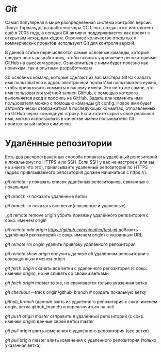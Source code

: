 # _Git_ 
Cамая популярная в мире распределённая система контроля версий. Линус Торвальдс, разработчик ядра ОС Linux, создал этот инструмент ещё в 2005 году, а сегодня Git активно поддерживается как проект с открытым исходным кодом. Огромное количество открытых и коммерческих проектов используют Git для контроля версий.

В данной статье перечисляются самые основные команды, которые следует знать разработчику, чтобы освоить управление репозиториями GitHub на высоком уровне. Ознакомиться с ними будет полезно как новичкам, так и опытным разработчикам

30 основных команд, которые сделают из вас мастера Git
Как задать имя пользователя и адрес электронной почты
Имя пользователя нужно, чтобы привязывать коммиты к вашему имени. Это не то же самое, что имя пользователя учётной записи GitHub, с помощью которого выполняется вход в профиль на GitHub. Задать или изменить имя пользователя можно с помощью команды git config. Новое имя будет автоматически отображаться в последующих коммитах, отправленных на GitHub через командную строку. Если хотите скрыть своё реальное имя, можно использовать в качестве имени пользователя Git произвольный набор символов.

# Удалённые репозитории
Есть два распространённых способа привязать удалённый репозиторий к локальному: по HTTPS и по SSH. Если SSH у вас не настроен (или вы не знаете что это), привязывайте удалённый репозиторий по HTTPS (адрес привязываемого репозитория должен начинаться с https://).

_git remote -v_ показать список удалённых репозиториев, связанных с локальным

_git branch -r_ показать удаленные ветки

_git branch -a_ показать все ветки(локальные и удаленные)

_git remote remove origin убрать привязку удалённого репозитория с сокр. именем origin

_git remote add origin https://github.com:nicothin/test.git_ добавить удалённый репозиторий (с сокр. именем origin) с указанным URL

_git remote rm origin_ удалить привязку удалённого репозитория

_git remote show origin_ получить данные об удалённом репозитории с сокращенным именем origin

_git fetch origin_ скачать все ветки с удаленного репозитория (с сокр. именем origin), но не сливать со своими ветками

_git fetch origin master_ то же, но скачивается только указанная ветка

_git checkout_ --track origin/github_branch # создать локальную ветку 

_github_branch_ (данные взять из удалённого репозитория с сокр. именем origin, 
ветка github_branch) и переключиться на неё

_git push origin master_ отправить в удалённый репозиторий (с сокр. именем origin) данные своей ветки master

_git pull_ origin влить изменения с удалённого репозитория (все ветки)

_git pull_ origin master влить изменения с удалённого репозитория (только 
указанная ветка)